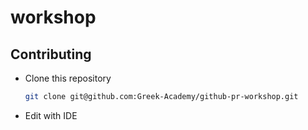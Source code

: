 # workshop

## Contributing

- Clone this repository

  ```sh
  git clone git@github.com:Greek-Academy/github-pr-workshop.git
  ```

- Edit with IDE
